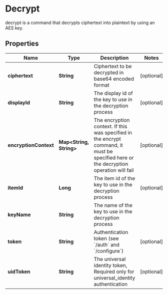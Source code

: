 

# Decrypt

decrypt is a command that decrypts ciphertext into plaintext by using an AES key.
## Properties

Name | Type | Description | Notes
------------ | ------------- | ------------- | -------------
**ciphertext** | **String** | Ciphertext to be decrypted in base64 encoded format |  [optional]
**displayId** | **String** | The display id of the key to use in the decryption process |  [optional]
**encryptionContext** | **Map&lt;String, String&gt;** | The encryption context. If this was specified in the encrypt command, it must be specified here or the decryption operation will fail |  [optional]
**itemId** | **Long** | The item id of the key to use in the decryption process |  [optional]
**keyName** | **String** | The name of the key to use in the decryption process | 
**token** | **String** | Authentication token (see &#x60;/auth&#x60; and &#x60;/configure&#x60;) |  [optional]
**uidToken** | **String** | The universal identity token, Required only for universal_identity authentication |  [optional]



